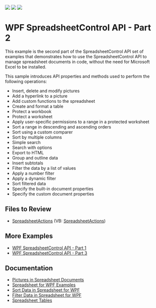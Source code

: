 <!-- default badges list -->
![](https://img.shields.io/endpoint?url=https://codecentral.devexpress.com/api/v1/VersionRange/128612922/23.2.3%2B)
[![](https://img.shields.io/badge/Open_in_DevExpress_Support_Center-FF7200?style=flat-square&logo=DevExpress&logoColor=white)](https://supportcenter.devexpress.com/ticket/details/E4944)
[![](https://img.shields.io/badge/📖_How_to_use_DevExpress_Examples-e9f6fc?style=flat-square)](https://docs.devexpress.com/GeneralInformation/403183)
<!-- default badges end -->

# WPF SpreadsheetControl API - Part 2

This example is the second part of the SpreadsheetControl API set of examples that demonstrates how to use the SpreadsheetControl API to manage spreadsheet documents in code, without the need for Microsoft Excel to be installed.

This sample introduces API properties and methods used to perform the following operations:

* Insert, delete and modify pictures
* Add a hyperlink to a picture
* Add custom functions to the spreadsheet
* Create and format a table
* Protect a workbook
* Protect a worksheet
* Apply user-specific permissions to a range in a protected worksheet
* Sort a range in descending and ascending orders
* Sort using a custom comparer
* Sort by multiple columns
* Simple search
* Search with options
* Export to HTML
* Group and outline data
* Insert subtotals
* Filter the data by a list of values
* Apply a number filter
* Apply a dynamic filter
* Sort filtered data
* Specify the built-in document properties
* Specify the custom document properties

## Files to Review

* [SpreadsheetActions](./CS/SpreadsheetControl_WPF_API_Part02/SpreadsheetActions) (VB: [SpreadsheetActions](./VB/SpreadsheetControl_WPF_API_Part02/SpreadsheetActions))

## More Examples

* [WPF SpreadsheetControl API - Part 1](https://github.com/DevExpress-Examples/wpf-spreadsheetcontrol-api-part-1)
* [WPF SpreadsheetControl API - Part 3](https://github.com/DevExpress-Examples/wpf-spreadsheetcontrol-api-part-3)

## Documentation

* [Pictures in Spreadsheet Documents](https://docs.devexpress.com/WPF/400492/controls-and-libraries/spreadsheet/charts-and-graphics/pictures)
* [Spreadsheet for WPF Examples](https://docs.devexpress.com/WPF/16123/controls-and-libraries/spreadsheet/examples)
* [Sort Data in Spreadsheet for WPF](https://docs.devexpress.com/WPF/17471/controls-and-libraries/spreadsheet/data-presentation/sorting)
* [Filter Data in Spreadsheet for WPF](https://docs.devexpress.com/WPF/18162/controls-and-libraries/spreadsheet/data-presentation/filtering)
* [Spreadsheet Tables](https://docs.devexpress.com/WPF/403316/controls-and-libraries/spreadsheet/spreadsheet-tables)
